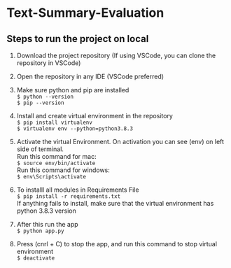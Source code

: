 # Text-Summary-Evaluation

## Steps to run the project on local

1. Download the project repository (If using VSCode, you can clone the repository in VSCode)

2. Open the repository in any IDE (VSCode preferred)

3. Make sure python and pip are installed \
    `$ python --version` \
    `$ pip --version` 

4. Install and create virtual environment in the repository \
	`$ pip install virtualenv` \
	`$ virtualenv env --python=python3.8.3` 

5. Activate the virtual Environment. On activation you can see (env) on left side of terminal. \
    Run this command for mac: \
	`$ source env/bin/activate`  \
    Run this command for windows: \
    `$ env\Scripts\activate`

6. To installl all modules in Requirements File	\
	`$ pip install -r requirements.txt` \
   If anything fails to install, make sure that the virtual environment has python 3.8.3 version

7. After this run the app \
    `$ python app.py`

8. Press (cnrl + C) to stop the app, and run this command to stop virtual environment \
    `$ deactivate`